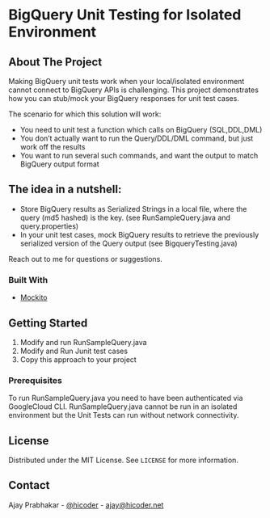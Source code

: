 
# BigQuery Unit Testing for Isolated Environment

<!-- ABOUT THE PROJECT -->
## About The Project

Making BigQuery unit tests work when your local/isolated environment cannot connect to BigQuery APIs is challenging. This project demonstrates how you can stub/mock your BigQuery responses for unit test cases.

The scenario for which this solution will work:
* You need to unit test a function which calls on BigQuery (SQL,DDL,DML)
* You don’t actually want to run the Query/DDL/DML command, but just work off the results
* You want to run several such commands, and want the output to match BigQuery output format

## The idea in a nutshell:
* Store BigQuery results as Serialized Strings in a local file, where the query (md5 hashed) is the key. (see RunSampleQuery.java and query.properties)
* In your unit test cases, mock BigQuery results to retrieve the previously serialized version of the Query output (see BigqueryTesting.java)

Reach out to me for questions or suggestions. 
 

### Built With
* [Mockito](https://site.mockito.org)


<!-- GETTING STARTED -->
## Getting Started

1. Modify and run RunSampleQuery.java
2. Modify and Run Junit test cases
3. Copy this approach to your project 

### Prerequisites

To run RunSampleQuery.java you need to have been authenticated via GoogleCloud CLI. RunSampleQuery.java cannot be run in an isolated environment but the Unit Tests can run without network connectivity.

<!-- LICENSE -->
## License

Distributed under the MIT License. See `LICENSE` for more information.



<!-- CONTACT -->
## Contact

Ajay Prabhakar - [@hicoder](https://twitter.com/hicoder) - ajay@hicoder.net

